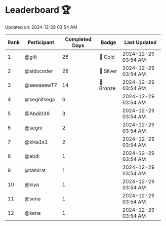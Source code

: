 # Leaderboard 🏆

Updated on: 2024-12-29 03:54 AM

| Rank | Participant       | Completed Days | Badge      | Last Updated         |
|------|-------------------|----------------|------------|----------------------|
| 1    | @gift             | 28             | 🏅 Gold     | 2024-12-29 03:54 AM |
| 2    | @sidocoder        | 28             | 🥈 Silver   | 2024-12-29 03:54 AM |
| 3    | @sewasewT7        | 14             | 🥉 Bronze   | 2024-12-29 03:54 AM |
| 4    | @segnitsega       | 6              |            | 2024-12-29 03:54 AM |
| 5    | @Abdi036          | 3              |            | 2024-12-29 03:54 AM |
| 6    | @segni            | 2              |            | 2024-12-29 03:54 AM |
| 7    | @kika1s1          | 2              |            | 2024-12-29 03:54 AM |
| 8    | @abdi             | 1              |            | 2024-12-29 03:54 AM |
| 9    | @tamirat          | 1              |            | 2024-12-29 03:54 AM |
| 10   | @kiya             | 1              |            | 2024-12-29 03:54 AM |
| 11   | @sena             | 1              |            | 2024-12-29 03:54 AM |
| 12   | @kena             | 1              |            | 2024-12-29 03:54 AM |
